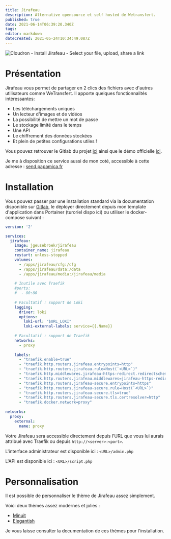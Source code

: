 ```yaml
---
title: Jirafeau
description: Alternative opensource et self hosted de Wetransfert.
published: true
date: 2021-06-14T06:39:20.340Z
tags: 
editor: markdown
dateCreated: 2021-05-24T10:34:49.087Z
---
```


![Cloudron - Install Jirafeau - Select your file, upload, share a link](https://api.cloudron.io/api/v1/apps/net.jirafeau.cloudronapp/versions/1.2.0/icon)

# Présentation

Jirafeau vous permet de partager en 2 clics des fichiers avec d'autres utilisateurs comme WeTransfert. Il apporte quelques fonctionnalités intéressantes:

-   Les téléchargements uniques
-   Un lecteur d'images et de vidéos
-   La possibilité de mettre un mot de passe
-   Le stockage limité dans le temps
-   Une API
-   Le chiffrement des données stockées
-   Et plein de petites configurations utiles !

Vous pouvez retrouver le Gitlab du projet [ici](https://gitlab.com/mojo42/Jirafeau) ainsi que le démo officielle [ici](https://jirafeau.net).

Je me à disposition ce service aussi de mon coté, accessible à cette adresse : [send.papamica.fr](https://send.papamica.fr)

# Installation

Vous pouvez passer par une installation standard via la documentation disponible sur [Gitlab](https://gitlab.com/mojo42/Jirafeau), le déployer directement depuis mon template d'application dans Portainer (turoriel dispo ici) ou utiliser le docker-compose suivant :

```yaml
version: '2'

services:
  jirafeau:
    image: jgeusebroek/jirafeau
    container_name: jirafeau
    restart: unless-stopped
    volumes:
      - /apps/jirafeau/cfg:/cfg
      - /apps/jirafeau/data:/data
      - /apps/jirafeau/media:/jirafeau/media
    
    # Inutile avec Traefik    
    #ports:
    #  - 80:80
    
    # Facultatif : support de Loki
    logging:
      driver: loki
      options:
        loki-url: "$URL_LOKI"
        loki-external-labels: service={{.Name}}
    
    # Facultatif : support de Traefik        
    networks:
      - proxy
    
    labels:
      - "traefik.enable=true"
      - "traefik.http.routers.jirafeau.entrypoints=http"
      - "traefik.http.routers.jirafeau.rule=Host(`<URL>`)"
      - "traefik.http.middlewares.jirafeau-https-redirect.redirectscheme.scheme=https"
      - "traefik.http.routers.jirafeau.middlewares=jirafeau-https-redirect"
      - "traefik.http.routers.jirafeau-secure.entrypoints=https"
      - "traefik.http.routers.jirafeau-secure.rule=Host(`<URL>`)"
      - "traefik.http.routers.jirafeau-secure.tls=true"
      - "traefik.http.routers.jirafeau-secure.tls.certresolver=http"
      - "traefik.docker.network=proxy"
      
networks:
  proxy:
    external:
      name: proxy
```

Votre Jirafeau sera accessible directement depuis l'URL que vous lui aurais attribué avec Traefik ou depuis `http://<server>:<port>`.

L'interface administrateur est disponible ici : `<URL>/admin.php`

L'API est disponible ici : `<URL>/script.php`

# Personnalisation

Il est possible de personnaliser le thème de Jirafeau assez simplement.

Voici deux thèmes assez modernes et jolies :

-   [Minuit](https://github.com/wizhou/jirafeau-theme-minuit)
-   [Elegantish](https://github.com/JordyValentine/jirafeau-elegantish)

Je vous laisse consulter la documentation de ces thèmes pour l'installation.